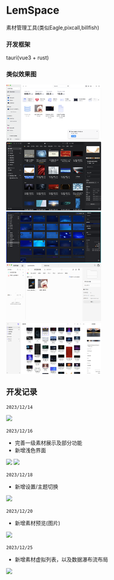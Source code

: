 # LemSpace
素材管理工具(类似Eagle,pixcall,billfish)


### 开发框架
tauri(vue3 + rust)

### 类似效果图
<img src="./docs/examples/example_spaceDrive.png" width="51%"/>
<img src="./docs/examples/example_eagle.png" width="51%"/>
<img src="./docs/examples/example_pptbox.png" width="51%"/>
<img src="./docs/examples/example_billfish.png" width="51%"/>
<img src="./docs/examples/example_pixcall.png" width="51%"/>

## 开发记录
```2023/12/14```

<img src="./docs/dev-log/screenshot_2023_12_14.png" width="51%"/>

```2023/12/16```
- 完善一级素材展示及部分功能
- 新增浅色界面
  
<img src="./docs/dev-log/screenshot_2023_12_16_0.png" width="51%"/>
<img src="./docs/dev-log/screenshot_2023_12_16_1.png" width="51%"/>

```2023/12/18```
- 新增设置/主题切换

<img src="./docs/dev-log/screenshot_2023_12_18.png" width="51%"/>

```2023/12/20```
- 新增素材预览(图片)

<img src="./docs/dev-log/screenshot_2023_12_20.png" width="51%"/>

```2023/12/25```
- 新增素材虚拟列表，以及数据瀑布流布局

<img src="./docs/dev-log/screenshot_2023_12_25.png" width="51%"/>
